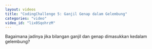 ```yaml
---
layout: videos
title: "CodingChallenge 5: Ganjil Genap dalam Gelembung"
categories: "video"
video_id: "lix0SqohrzM"
---
```

Bagaimana jadinya jika bilangan ganjil dan genap dimasukkan kedalam gelembung?
